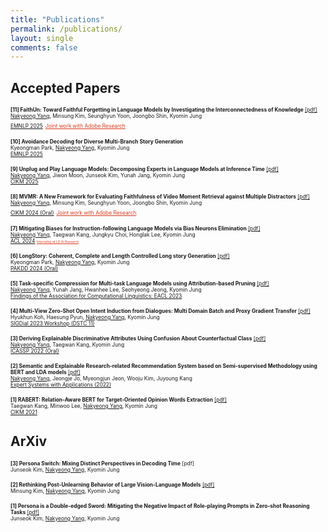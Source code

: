 ```yaml
---
title: "Publications"
permalink: /publications/
layout: single
comments: false
---
```


## Accepted Papers

<span style="font-size:60%">**[11] FaithUn: Toward Faithful Forgetting in Language Models by Investigating the Interconnectedness of Knowledge** [[pdf]](https://arxiv.org/abs/2502.19207)</span>  
<span style="font-size:60%"><u>Nakyeong Yang</u>, Minsung Kim, Seunghyun Yoon, Joongbo Shin, Kyomin Jung  
[EMNLP 2025](https://2025.emnlp.org)</span>
<a href="https://research.adobe.com/publication/faithun-toward-faithful-forgetting-in-language-models-by-investigating-the-interconnectedness-of-knowledge/" style="color:#DB3C21;font-size:60%">Joint work with Adobe Research</a>

<span style="font-size:60%">**[10] Avoidance Decoding for Diverse Multi-Branch Story Generation**</span>  
<span style="font-size:60%">Kyeongman Park, <u>Nakyeong Yang</u>, Kyomin Jung  
[EMNLP 2025](https://2025.emnlp.org)</span>

<span style="font-size:60%">**[9] Unplug and Play Language Models: Decomposing Experts in Language Models at Inference Time** [[pdf]](https://arxiv.org/abs/2404.11916)</span>  
<span style="font-size:60%"><u>Nakyeong Yang</u>, Jiwon Moon, Junseok Kim, Yunah Jang, Kyomin Jung  
[CIKM 2025](https://cikm2025.org)</span>

<span style="font-size:60%">**[8] MVMR: A New Framework for Evaluating Faithfulness of Video Moment Retrieval against Multiple Distractors** [[pdf]](https://dl.acm.org/doi/10.1145/3627673.3679838)</span>  
<span style="font-size:60%"><u>Nakyeong Yang</u>, Minsung Kim, Seunghyun Yoon, Joongbo Shin, Kyomin Jung  
[CIKM 2024 (Oral)](https://cikm2024.org/)</span>
<a href="https://research.adobe.com/publication/mvmr-a-new-framework-for-evaluating-faithfulness-of-video-moment-retrieval-against-multiple-distractors/" style="color:#DB3C21;font-size:60%">Joint work with Adobe Research</a>

<span style="font-size:60%">**[7] Mitigating Biases for Instruction-following Language Models via Bias Neurons Elimination** [[pdf]](https://aclanthology.org/2024.acl-long.490/)</span>  
<span style="font-size:60%"><u>Nakyeong Yang</u>, Taegwan Kang, Jungkyu Choi, Honglak Lee, Kyomin Jung  
[ACL 2024](https://2024.aclweb.org/)
<a href="https://www.lgresearch.ai/publication/view?seq=110" style="color:#DB3C21;font-size:60%">Internship at LG AI Research</a>

<span style="font-size:60%">**[6] LongStory: Coherent, Complete and Length Controlled Long story Generation** [[pdf]](https://arxiv.org/abs/2311.15208)</span>  
<span style="font-size:60%">Kyeongman Park, <u>Nakyeong Yang</u>, Kyomin Jung  
[PAKDD 2024 (Oral)](https://pakdd2024.org/)

<span style="font-size:60%">**[5] Task-specific Compression for Multi-task Language Models using Attribution-based Pruning** [[pdf]](https://aclanthology.org/2023.findings-eacl.43/)</span>  
<span style="font-size:60%"><u>Nakyeong Yang</u>, Yunah Jang, Hwanhee Lee, Seohyeong Jeong, Kyomin Jung  
[Findings of the Association for Computational Linguistics: EACL 2023](https://2023.eacl.org/)

<span style="font-size:60%">**[4] Multi-View Zero-Shot Open Intent Induction from Dialogues: Multi Domain Batch and Proxy Gradient Transfer** [[pdf]](https://arxiv.org/abs/2303.13099)</span>  
<span style="font-size:60%">Hyukhun Koh, Haesung Pyun, <u>Nakyeong Yang</u>, Kyomin Jung  
[SIGDial 2023 Workshop (DSTC 11)](https://dstc11.dstc.community/)

<span style="font-size:60%">**[3] Deriving Explainable Discriminative Attributes Using Confusion About Counterfactual Class** [[pdf]](https://ieeexplore.ieee.org/document/9747693)</span>  
<span style="font-size:60%"><u>Nakyeong Yang</u>, Taegwan Kang, Kyomin Jung  
[ICASSP 2022 (Oral)](https://2022.ieeeicassp.org/)

<span style="font-size:60%">**[2] Semantic and Explainable Research-related Recommendation System based on Semi-supervised Methodology using BERT and LDA models** [[pdf]](https://www.sciencedirect.com/science/article/abs/pii/S0957417421015232)</span>  
<span style="font-size:60%"><u>Nakyeong Yang</u>, Jeongje Jo, Myeongjun Jeon, Wooju Kim, Juyoung Kang  
[Expert Systems with Applications (2022)](https://www.sciencedirect.com/journal/expert-systems-with-applications)

<span style="font-size:60%">**[1] RABERT: Relation-Aware BERT for Target-Oriented Opinion Words Extraction** [[pdf]](https://dl.acm.org/doi/abs/10.1145/3459637.3482165)</span>  
<span style="font-size:60%">Taegwan Kang, Minwoo Lee, <u>Nakyeong Yang</u>, Kyomin Jung  
[CIKM 2021](https://www.cikm2021.org/)



## ArXiv

<span style="font-size:60%">**[3] Persona Switch: Mixing Distinct Perspectives in Decoding Time** [pdf]</span>  
<span style="font-size:60%">Junseok Kim, <u>Nakyeong Yang</u>, Kyomin Jung

<span style="font-size:60%">**[2] Rethinking Post-Unlearning Behavior of Large Vision-Language Models** [[pdf]](https://arxiv.org/abs/2506.02541)</span>  
<span style="font-size:60%">Minsung Kim, <u>Nakyeong Yang</u>, Kyomin Jung  

<span style="font-size:60%">**[1] Persona is a Double-edged Sword: Mitigating the Negative Impact of Role-playing Prompts in Zero-shot Reasoning Tasks** [[pdf]](https://arxiv.org/abs/2408.08631)</span>  
<span style="font-size:60%">Junseok Kim, <u>Nakyeong Yang</u>, Kyomin Jung  

